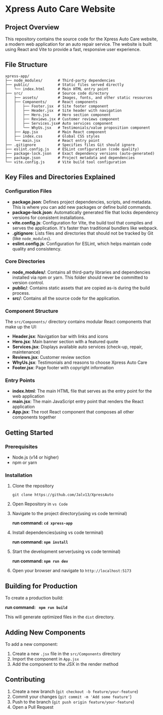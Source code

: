 # Xpress Auto Care Website


## Project Overview

This repository contains the source code for the Xpress Auto Care website, a modern web application for an auto repair service. The website is built using React and Vite to provide a fast, responsive user experience.

## File Structure

```
xpress-app/
├── node_modules/       # Third-party dependencies
├── public/             # Static files served directly
│   └── index.html      # Main HTML entry point
├── src/                # Source code directory
│   ├── assets/         # Images, fonts, and other static resources
│   ├── Components/     # React components
│   │   ├── Footer.jsx  # Site footer component
│   │   ├── Header.jsx  # Site header with navigation
│   │   ├── Hero.jsx    # Hero section component
│   │   ├── Reviews.jsx # Customer reviews component
│   │   ├── Services.jsx# Auto services component
│   │   └── WhyUs.jsx   # Testimonials/value proposition component
│   ├── App.jsx         # Main React component
│   ├── index.css       # Global CSS styles
│   └── main.jsx        # React entry point
├── .gitignore          # Specifies files Git should ignore
├── eslint.config.js    # ESLint configuration (code quality)
├── package-lock.json   # Exact dependency versions (auto-generated)
├── package.json        # Project metadata and dependencies
└── vite.config.js      # Vite build tool configuration
```

## Key Files and Directories Explained

### Configuration Files

- **package.json**: Defines project dependencies, scripts, and metadata. This is where you can add new packages or define build commands.
- **package-lock.json**: Automatically generated file that locks dependency versions for consistent installations.
- **vite.config.js**: Configuration for Vite, the build tool that compiles and serves the application. It's faster than traditional bundlers like webpack.
- **.gitignore**: Lists files and directories that should not be tracked by Git (like `node_modules`).
- **eslint.config.js**: Configuration for ESLint, which helps maintain code quality and consistency.

### Core Directories

- **node_modules/**: Contains all third-party libraries and dependencies installed via npm or yarn. This folder should never be committed to version control.
- **public/**: Contains static assets that are copied as-is during the build process.
- **src/**: Contains all the source code for the application.

### Component Structure

The `src/Components/` directory contains modular React components that make up the UI:

- **Header.jsx**: Navigation bar with links and icons
- **Hero.jsx**: Main banner section with a featured quote
- **Services.jsx**: Displays available auto services (check-up, repair, maintenance)
- **Reviews.jsx**: Customer review section
- **WhyUs.jsx**: Testimonials and reasons to choose Xpress Auto Care
- **Footer.jsx**: Page footer with copyright information

### Entry Points

- **index.html**: The main HTML file that serves as the entry point for the web application
- **main.jsx**: The main JavaScript entry point that renders the React application
- **App.jsx**: The root React component that composes all other components together

## Getting Started

### Prerequisites

- Node.js (v14 or higher)
- npm or yarn

### Installation

1. Clone the repository
   
   `git clone https://github.com/Jalv13/XpressAuto`

2. Open Repository in `vs Code`

3. Navigate to the project directory(using vs code terminal)
   
   **run command: `cd xpress-app`**


4. Install dependencies(using vs code terminal)
   
   **run command: `npm install`**

5. Start the development server(using vs code terminal)
   
   **run command: `npm run dev`**

6. Open your browser and navigate to `http://localhost:5173`

## Building for Production

To create a production build: 


   **run command: ` npm run build`**


This will generate optimized files in the `dist` directory.

## Adding New Components

To add a new component:

1. Create a new `.jsx` file in the `src/Components` directory
2. Import the component in `App.jsx`
3. Add the component to the JSX in the render method

## Contributing


1. Create a new branch (`git checkout -b feature/your-feature`)
2. Commit your changes (`git commit -m 'Add some feature'`)
3. Push to the branch (`git push origin feature/your-feature`)
4. Open a Pull Request
